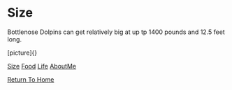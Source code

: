 # Size

Bottlenose Dolpins can get relatively big at up tp 1400 pounds and 12.5 feet long.

[picture]{}

 [Size](./size.md)
 [Food](./food.md)
 [Life](./life.md)
 [AboutMe](./aboutme.md)

[Return To Home](./README.md)